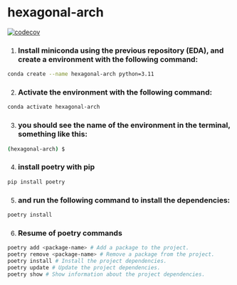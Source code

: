 # hexagonal-arch

[![codecov](https://codecov.io/gh/FernandoJ07/Rag-Gallery/graph/badge.svg?token=J6TFFYKQDH)](https://codecov.io/gh/FernandoJ07/Rag-Gallery)


1. ### Install miniconda using the previous repository (EDA), and create a environment with the following command:

```bash
conda create --name hexagonal-arch python=3.11
```
2. ### Activate the environment with the following command:
```bash
conda activate hexagonal-arch
```
3. ### you should see the name of the environment in the terminal, something like this:
```bash
(hexagonal-arch) $
```

 4. ### install poetry with pip
```bash
pip install poetry
```
5. ### and run the following command to install the dependencies:
```bash
poetry install
```



6. ### Resume of poetry commands

```bash
poetry add <package-name> # Add a package to the project.
poetry remove <package-name> # Remove a package from the project.
poetry install # Install the project dependencies.
poetry update # Update the project dependencies.
poetry show # Show information about the project dependencies.

```
